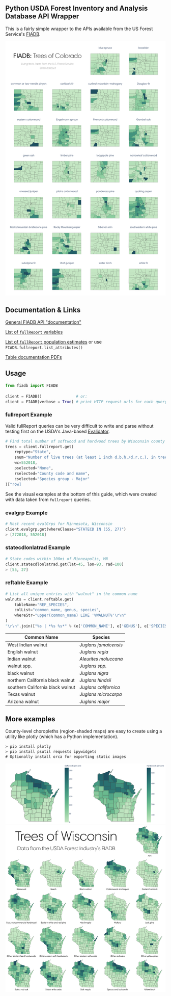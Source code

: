 ## Python USDA Forest Inventory and Analysis Database API Wrapper

This is a fairly simple wrapper to the APIs available from the US Forest Service's <abbr title="Forest Inventory and Analysis Database">FIADB</abbr>.

<img src="./docs/results/compiled_co.png" alt="" />


## Documentation & Links

[General FIADB API "documentation"](https://apps.fs.usda.gov/fia/datamart/images/datamart_api_tutorials.html)

[List of `fullReport` variables](https://apps.fs.usda.gov/fia/datamart/images/Evalidator_variable_library.html)

[List of `fullReport` population estimates](https://apps.fs.usda.gov/fia/datamart/images/Evalidator_pop_estimates.html) or use `FIADB.fullreport.list_attributes()`

[Table documentation PDFs](https://www.fia.fs.fed.us/library/database-documentation/)

## Usage

```python
from fiadb import FIADB

client = FIADB()               # or:
client = FIADB(verbose = True) # print HTTP request urls for each query
```

### fullreport Example

Valid fullReport queries can be very difficult to write and parse without testing first on the USDA's Java-based [Evalidator](https://apps.fs.usda.gov/Evalidator/evalidator.jsp).

```python
# Find total number of softwood and hardwood trees by Wisconsin county
trees = client.fullreport.get(
    reptype="State",
    snum="Number of live trees (at least 1 inch d.b.h./d.r.c.), in trees, on forest land",
    wc=552018,
    pselected="None",
    rselected="County code and name",
    cselected="Species group - Major"
)["row]
```
See the visual examples at the bottom of this guide, which were created with data taken from `fullreport` queries.

### evalgrp Example
```python
# Most recent evalGrps for Minnesota, Wisconsin
client.evalgrp.get(whereClause="STATECD IN (55, 27)")
> [272018, 552018]
```

### statecdlonlatrad Example
```python
# State codes within 100mi of Minneapolis, MN
client.statecdlonlatrad.get(lat=45, lon=93, rad=100)
> [55, 27]
```

### reftable Example
```python
# List all unique entries with "walnut" in the common name
walnuts = client.reftable.get(
    tableName="REF_SPECIES",
    colList="common_name, genus, species",
    whereStr="upper(common_name) LIKE '%WALNUT%'\r\n"
)
"\r\n".join(["%s | *%s %s*" % (e['COMMON_NAME'], e['GENUS'], e['SPECIES']) for e in walnuts])
```

| Common Name                      | Species               |
| -------------------------------- | --------------------- |
| West Indian walnut               | _Juglans jamaicensis_ |
| English walnut                   | _Juglans regia_       |
| Indian walnut                    | _Aleurites moluccana_ |
| walnut spp.                      | _Juglans spp._        |
| black walnut                     | _Juglans nigra_       |
| northern California black walnut | _Juglans hindsii_     |
| southern California black walnut | _Juglans californica_ |
| Texas walnut                     | _Juglans microcarpa_  |
| Arizona walnut                   | _Juglans major_       |


## More examples
County-level choropleths (region-shaded maps) are easy to create using a utility like plotly (which has a Python implementation).

```
> pip install plotly
> pip install psutil requests ipywidgets
# Optionally install orca for exporting static images
```

<img src="./docs/hardwoods-vs-softwoods-in-wi.png" alt="" />
<img src="./docs/results/compiled_wi.png" alt="" />